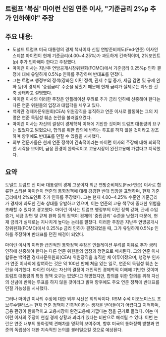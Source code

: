 ## 트럼프 '복심' 마이런 신임 연준 이사, "기준금리 2%p 추가 인하해야" 주장

## 주요 내용:
*   도널드 트럼프 미국 대통령의 경제 책사이자 신임 연방준비제도(Fed·연준) 이사인 스티븐 마이런이 현재 기준금리(4.00~4.25%)가 과도하게 긴축적이며, 2%포인트(p) 추가 인하해야 한다고 주장했다.
*   마이런 이사는 지난주 연방공개시장위원회(FOMC)에서 기준금리 0.25%p 인하 결정에 대해 유일하게 0.5%p 인하를 주장하며 반대표를 던졌다.
*   그는 트럼프 행정부의 정책(강화된 이민 정책, 관세 수입 증가, 세금 감면 및 규제 완화 등)이 경제의 '중립금리' 수준을 낮췄기 때문에 현재 금리가 실제로는 과도한 긴축 상태라고 설명했다.
*   마이런 이사의 이러한 주장은 인플레이션 우려로 추가 금리 인하에 신중해야 한다는 다른 연준 위원들의 입장과 대립각을 세우고 있다.
*   백악관 경제자문위원회(CEA) 위원장직을 휴직하고 연준 이사로 활동하는 그의 지명은 연준 독립성 훼손 논란을 불러일으켰다.
*   마이런 이사는 자신의 결정이 경제학적 이해에 기반한 것이며 트럼프 대통령의 요구는 없었다고 밝혔으나, 합의를 위한 합의에 반하는 투표를 하지 않을 것이라고 강조하며 향후에도 반대표를 던질 수 있음을 시사했다.
*   외부 전문가들은 현재 연준 정책이 긴축적이라는 마이런 이사의 주장에 대해 회의적인 시각을 보이며, 금융 환경이 완화적이고 고용시장이 완전고용에 가깝다고 지적했다.

## 요약

도널드 트럼프 전 미국 대통령의 경제 고문이자 최근 연방준비제도(Fed·연준) 이사로 합류한 스티븐 마이런이 연준의 통화정책에 대해 강경한 반대 입장을 표명하며, 현재 기준금리에서 2%포인트 추가 인하를 주장했다. 그는 현재 4.00~4.25% 수준인 기준금리가 경제에 과도한 긴축 상태를 유발하고 있으며, 이는 연준의 고용 책무에 중대한 위험을 초래할 수 있다고 경고했다. 마이런 이사는 트럼프 행정부의 이민 정책 강화, 관세 수입 증가, 세금 감면 및 규제 완화 등의 정책이 경제의 '중립금리' 수준을 낮췄기 때문에, 현재 금리가 실제로는 지나치게 높다는 논리를 펼쳤다. 이러한 주장은 지난주 연방공개시장위원회(FOMC)에서 0.25%p 금리 인하가 결정되었을 때, 그가 유일하게 0.5%p 인하를 주장하며 반대표를 던진 배경이 되었다.

마이런 이사의 이러한 급진적인 통화정책 주장은 인플레이션 우려를 이유로 추가 금리 인하에 신중해야 한다는 다른 연준 위원들의 입장과 정면으로 배치된다. 그의 연준 이사 합류는 백악관 경제자문위원회(CEA) 위원장직을 휴직한 채 이루어졌으며, 행정부 인사가 연준 이사회에 참여하는 것은 약 100년 만에 처음 있는 일로, 연준의 독립성 훼손 논란을 야기했다. 마이런 이사는 자신의 결정이 개인적인 경제학적 이해에 기반한 것이며 트럼프 대통령의 특정 정책 요구는 없었다고 해명했지만, 합의를 위한 합의를 위해 자신의 신념에 반하는 투표를 하지 않을 것이라고 밝혀 향후에도 주요 연준 정책에 반대표를 던질 가능성을 시사했다.

그러나 마이런 이사의 주장에 대한 외부 시선은 회의적이다. RSM 수석 이코노미스트 조 브루수엘라스는 현재 연준 정책이 긴축적이라는 생각을 받아들이기 어렵다고 지적하며, 금융 환경이 완화적이고 고용시장이 완전고용에 가깝다는 점을 근거로 들었다. 이는 마이런 이사의 주장이 현실 경제 상황과 괴리가 있다는 비판으로 해석될 수 있다. 이번 논란은 연준 내부의 통화정책 견해차를 명확히 보여주며, 향후 미국의 통화정책 방향과 연준의 독립성에 대한 지속적인 논의를 불러일으킬 것으로 예상된다.